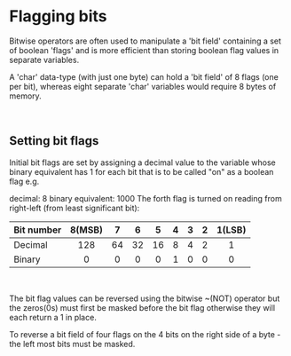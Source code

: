 # Flagging bits

Bitwise operators are often used to manipulate a 'bit field' containing a set of boolean 'flags' and is more efficient than storing boolean flag values in separate variables. 

A 'char' data-type (with just one byte) can hold a 'bit field' of 8 flags (one per bit), whereas eight separate 'char' variables would require 8 bytes of memory.

<br>

## Setting bit flags

Initial bit flags are set by assigning a decimal value to the variable whose binary equivalent has 1 for each bit that is to be called "on" as a boolean flag e.g.

decimal: 8
binary equivalent: 1000
The forth flag is turned on reading from right-left (from least significant bit):

|Bit number		|8(MSB)	|7		  |6	  	|5	  	|4	  	|3	  	|2	  	|1(LSB) |
|:------------|:-----:|:-----:|:-----:|:-----:|:-----:|:-----:|:-----:|:-----:|
|Decimal			|128		|64			|32			|16			|8			|4			|2			|1			|
|Binary				|0			|0			|0			|0			|1			|0			|0			|0			|		

<br>

The bit flag values can be reversed using the bitwise ~(NOT) operator but the zeros(0s) must first be masked before the bit flag otherwise they will each return a 1 in place.

To reverse a bit field of four flags on the 4 bits on the right side of a byte - the left most bits must be masked.
